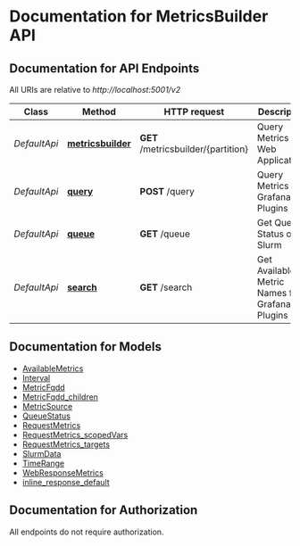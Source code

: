 # Documentation for MetricsBuilder API

<a name="documentation-for-api-endpoints"></a>
## Documentation for API Endpoints

All URIs are relative to *http://localhost:5001/v2*

Class | Method | HTTP request | Description
------------ | ------------- | ------------- | -------------
*DefaultApi* | [**metricsbuilder**](Apis/DefaultApi.md#metricsbuilder) | **GET** /metricsbuilder/{partition} | Query Metrics for Web Applications
*DefaultApi* | [**query**](Apis/DefaultApi.md#query) | **POST** /query | Query Metrics for Grafana Plugins
*DefaultApi* | [**queue**](Apis/DefaultApi.md#queue) | **GET** /queue | Get Queue Status of Slurm
*DefaultApi* | [**search**](Apis/DefaultApi.md#search) | **GET** /search | Get Available Metric Names for Grafana Plugins


<a name="documentation-for-models"></a>
## Documentation for Models

 - [AvailableMetrics](./Models/AvailableMetrics.md)
 - [Interval](./Models/Interval.md)
 - [MetricFqdd](./Models/MetricFqdd.md)
 - [MetricFqdd_children](./Models/MetricFqdd_children.md)
 - [MetricSource](./Models/MetricSource.md)
 - [QueueStatus](./Models/QueueStatus.md)
 - [RequestMetrics](./Models/RequestMetrics.md)
 - [RequestMetrics_scopedVars](./Models/RequestMetrics_scopedVars.md)
 - [RequestMetrics_targets](./Models/RequestMetrics_targets.md)
 - [SlurmData](./Models/SlurmData.md)
 - [TimeRange](./Models/TimeRange.md)
 - [WebResponseMetrics](./Models/WebResponseMetrics.md)
 - [inline_response_default](./Models/inline_response_default.md)


<a name="documentation-for-authorization"></a>
## Documentation for Authorization

All endpoints do not require authorization.
